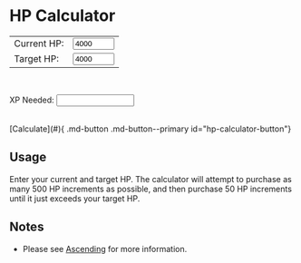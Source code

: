# HP Calculator

<form id="hp-calculator">

  <table class="CalculatorTable">
  <tr>
  <td>Current HP: </td>
  <td><input type="text" size="6" value="4000" class="CalculatorInputBox md-typeset" id="hp-calculator-current"></td>
  </tr>

  <tr>
  <td>Target HP: </td>
  <td><input type="text" size="6" value="4000" class="CalculatorInputBox md-typeset" id="hp-calculator-target"></td>
  </tr>

  </table>

  <br>

  XP Needed: <input type="text" size="14" readonly class="CalculatorInfoBox md-typeset" id="hp-calculator-experience">

</form>

<br>
[Calculate](#){ .md-button .md-button--primary id="hp-calculator-button"}

## Usage

Enter your current and target HP. The calculator will attempt to purchase as many 500 HP increments as possible, and then purchase 50 HP increments until it just exceeds your target HP.

## Notes

- Please see [Ascending](../../classes/ascending) for more information.

